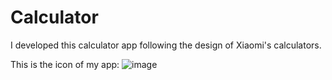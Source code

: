 # Calculator

I developed this calculator app following the design of Xiaomi's calculators.

This is the icon of my app: ![image](https://github.com/user-attachments/assets/96438cb2-1764-4711-ae2d-a5a954e0830c)


